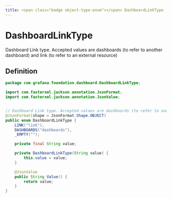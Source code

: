 ```yaml
---
title: <span class="badge object-type-enum"></span> DashboardLinkType
---
```

# <span class="badge object-type-enum"></span> DashboardLinkType

Dashboard Link type. Accepted values are dashboards (to refer to another dashboard) and link (to refer to an external resource)

## Definition

```java
package com.grafana.foundation.dashboard.DashboardLinkType;

import com.fasterxml.jackson.annotation.JsonFormat;
import com.fasterxml.jackson.annotation.JsonValue;


// Dashboard Link type. Accepted values are dashboards (to refer to another dashboard) and link (to refer to an external resource)
@JsonFormat(shape = JsonFormat.Shape.OBJECT)
public enum DashboardLinkType {
    LINK("link"),
    DASHBOARDS("dashboards"),
    _EMPTY("");

    private final String value;

    private DashboardLinkType(String value) {
        this.value = value;
    }

    @JsonValue
    public String Value() {
        return value;
    }
}

```
